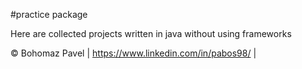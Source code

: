 #practice package

Here are collected projects written in java without using frameworks

© Bohomaz Pavel | https://www.linkedin.com/in/pabos98/ |